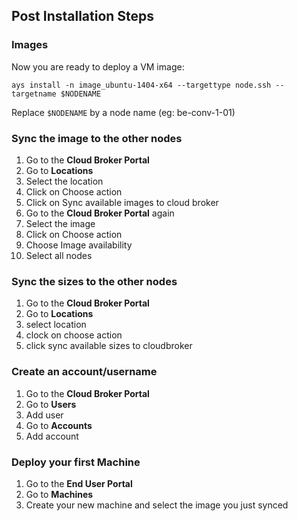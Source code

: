 ## Post Installation Steps


### Images

Now you are ready to deploy a VM image:
```
ays install -n image_ubuntu-1404-x64 --targettype node.ssh --targetname $NODENAME
```

Replace `$NODENAME` by a node name (eg: be-conv-1-01)


### Sync the image to the other nodes

1. Go to the **Cloud Broker Portal**
2. Go to **Locations**
3. Select the location
4. Click on Choose action
5. Click on Sync available images to cloud broker
6. Go to the **Cloud Broker Portal** again
7. Select the image
8. Click on Choose action
9. Choose Image availability
10. Select all nodes


### Sync the sizes to the other nodes

1. Go to the **Cloud Broker Portal**
2. Go to **Locations**
3. select location
4. clock on choose action
5. click sync available sizes to cloudbroker


### Create an account/username 

1. Go to the **Cloud Broker Portal**
2. Go to **Users**
3. Add user
4. Go to **Accounts**
5. Add account


### Deploy your first Machine
1. Go to the **End User Portal**
2. Go to **Machines**
3. Create your new machine and select the image you just synced
